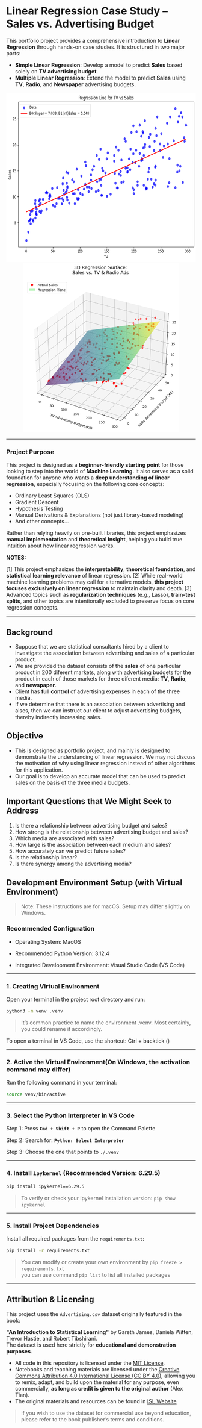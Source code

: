 # Linear Regression Case Study – Sales vs. Advertising Budget

This portfolio project provides a comprehensive introduction to **Linear Regression** through hands-on case studies. It is structured in two major parts:

- **Simple Linear Regression**: Develop a model to predict **Sales** based solely on **TV advertising budget**.
- **Multiple Linear Regression**: Extend the model to predict **Sales** using **TV**, **Radio**, and **Newspaper** advertising budgets.

<div align="center">
  <img src="images/SLR.png" alt="Simple Linear Regression" height="450"/>
  <img src="images/MLR.png" alt="Multiple Linear Regression" height="450"/>
</div>


---

### Project Purpose

This project is designed as a **beginner-friendly starting point** for those looking to step into the world of **Machine Learning**. It also serves as a solid foundation for anyone who wants a **deep understanding of linear regression**, especially focusing on the following core concepts:

- Ordinary Least Squares (OLS)
- Gradient Descent
- Hypothesis Testing
- Manual Derivations & Explanations (not just library-based modeling)
- And other concepts...

Rather than relying heavily on pre-built libraries, this project emphasizes **manual implementation** and **theoretical insight**, helping you build true intuition about how linear regression works.

**NOTES:**

[1] This project emphasizes the **interpretability**, **theoretical foundation**, and **statistical learning relevance** of linear regression.
[2] While real-world machine learning problems may call for alternative models, **this project focuses exclusively on linear regression** to maintain clarity and depth.
[3] Advanced topics such as **regularization techniques** (e.g., Lasso), **train-test splits**, and other topics are intentionally excluded to preserve focus on core regression concepts.

---

## Background

- Suppose that we are statistical consultants hired by a client to investigate the association between advertising and sales of a particular product.
- We are provided the dataset consists of the **sales** of one particular product in 200 diferent markets, along with advertising budgets for the product in each of those markets for three diferent media: **TV**, **Radio**, and **newspaper**.
- Client has **full control** of advertising expenses in each of the three media.
- If we determine that there is an association between advertising and alses, then we can instruct our client to adjust advertising budgets, thereby indirectly increasing sales.

## Objective

- This is designed as portfolio project, and mainly is designed to demonstrate the understanding of linear regression. We may not discuss the motivation of why using linear regression instead of other algorithms for this application.
- Our goal is to develop an accurate model that can be used to predict sales on the basis of the three media budgets.

## Important Questions that We Might Seek to Address

1. Is there a relationship between advertising budget and sales?
2. How strong is the relationship between advertising budget and sales?
3. Which media are associated with sales?
4. How large is the association between each medium and sales?
5. How accurately can we predict future sales?
6. Is the relationship linear?
7. Is there synergy among the advertising media?

## Development Environment Setup (with Virtual Environment)

> Note: These instructions are for macOS. Setup may differ slightly on Windows.

### Recommended Configuration

- Operating System: MacOS

- Recommended Python Version: 3.12.4

- Integrated Development Environment: Visual Studio Code (VS Code)

---

### 1. Creating Virtual Environment

Open your terminal in the project root directory and run:

```bash
python3 -m venv .venv
```

> It’s common practice to name the environment .venv. Most certainly, you could rename it accordingly.

To open a terminal in VS Code, use the shortcut: Ctrl + backtick ()

---

### 2. Active the Virtual Environment(On Windows, the activation command may differ)

Run the following command in your terminal:

```bash
source venv/bin/active
```

---

### 3. Select the Python Interpreter in VS Code

Step 1: Press **`Cmd + Shift + P`** to open the Command Palette  

Step 2: Search for: **`Python: Select Interpreter`**  

Step 3: Choose the one that points to `./.venv`

---

### 4. Install `ipykernel` (Recommended Version: 6.29.5)

```bash
pip install ipykernel==6.29.5
```

> To verify or check your ipykernel installation version: `pip show ipykernel`

---

### 5. Install Project Dependencies

Install all required packages from the `requirements.txt`:

```bash
pip install -r requirements.txt
```

> You can modify or create your own environment by `pip freeze > requirements.txt`  
> you can use command `pip list` to list all installed packages

---

## Attribution & Licensing

This project uses the `Advertising.csv` dataset originally featured in the book:

**"An Introduction to Statistical Learning"** by Gareth James, Daniela Witten, Trevor Hastie, and Robert Tibshirani.  
The dataset is used here strictly for **educational and demonstration purposes**.

- All code in this repository is licensed under the [MIT License](./LICENSE).
- Notebooks and teaching materials are licensed under the [Creative Commons Attribution 4.0 International License (CC BY 4.0)](https://creativecommons.org/licenses/by/4.0/), allowing you to remix, adapt, and build upon the material for any purpose, even commercially, **as long as credit is given to the original author** (Alex Tian).
- The original materials and resources can be found in [ISL Website](https://www.statlearning.com/resources-python)

> If you wish to use the dataset for commercial use beyond education, please refer to the book publisher’s terms and conditions.